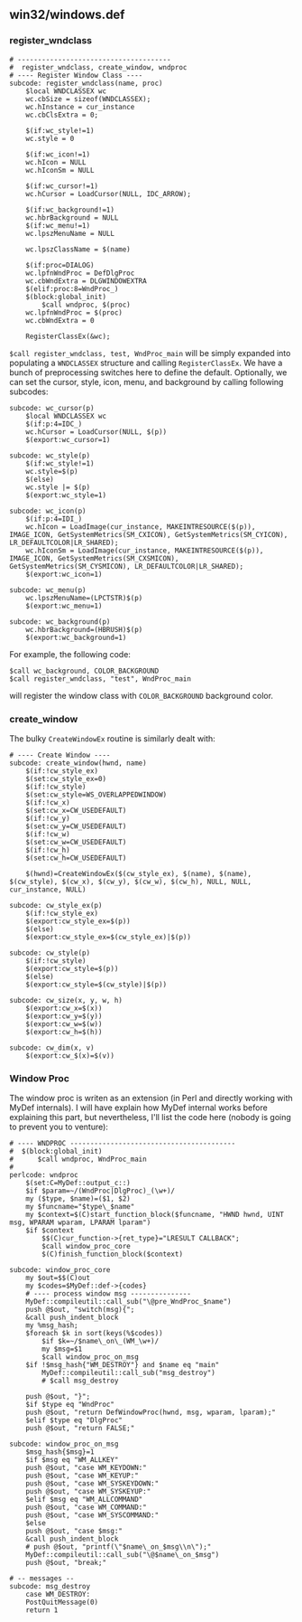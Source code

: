 ## win32/windows.def

### register_wndclass
```
# --------------------------------------
#  register_wndclass, create_window, wndproc
# ---- Register Window Class ----
subcode: register_wndclass(name, proc)
    $local WNDCLASSEX wc
    wc.cbSize = sizeof(WNDCLASSEX);
    wc.hInstance = cur_instance
    wc.cbClsExtra = 0;

    $(if:wc_style!=1)
	wc.style = 0

    $(if:wc_icon!=1)
	wc.hIcon = NULL
	wc.hIconSm = NULL

    $(if:wc_cursor!=1)
	wc.hCursor = LoadCursor(NULL, IDC_ARROW);

    $(if:wc_background!=1)
	wc.hbrBackground = NULL
    $(if:wc_menu!=1)
	wc.lpszMenuName = NULL

    wc.lpszClassName = $(name)

    $(if:proc=DIALOG)
	wc.lpfnWndProc = DefDlgProc
	wc.cbWndExtra = DLGWINDOWEXTRA
    $(elif:proc:8=WndProc_)
	$(block:global_init)
	    $call wndproc, $(proc)
	wc.lpfnWndProc = $(proc)
	wc.cbWndExtra = 0

    RegisterClassEx(&wc);
```

`$call register_wndclass, test, WndProc_main` will be simply expanded into populating a `WNDCLASSEX` structure and calling `RegisterClassEx`. We have a bunch of preprocessing switches here to define the default. Optionally, we can set the cursor, style, icon, menu, and background by calling following subcodes:

```
subcode: wc_cursor(p)
    $local WNDCLASSEX wc
    $(if:p:4=IDC_)
	wc.hCursor = LoadCursor(NULL, $(p))
	$(export:wc_cursor=1)

subcode: wc_style(p)
    $(if:wc_style!=1)
	wc.style=$(p)
    $(else)
	wc.style |= $(p)
    $(export:wc_style=1)

subcode: wc_icon(p)
    $(if:p:4=IDI_)
	wc.hIcon = LoadImage(cur_instance, MAKEINTRESOURCE($(p)), IMAGE_ICON, GetSystemMetrics(SM_CXICON), GetSystemMetrics(SM_CYICON), LR_DEFAULTCOLOR|LR_SHARED);
	wc.hIconSm = LoadImage(cur_instance, MAKEINTRESOURCE($(p)), IMAGE_ICON, GetSystemMetrics(SM_CXSMICON), GetSystemMetrics(SM_CYSMICON), LR_DEFAULTCOLOR|LR_SHARED);
	$(export:wc_icon=1)

subcode: wc_menu(p)
    wc.lpszMenuName=(LPCTSTR)$(p)
    $(export:wc_menu=1)

subcode: wc_background(p)
    wc.hbrBackground=(HBRUSH)$(p)
    $(export:wc_background=1)

```

For example, the following code:
```
$call wc_background, COLOR_BACKGROUND
$call register_wndclass, "test", WndProc_main
```
will register the window class with `COLOR_BACKGROUND` background color.

### create_window

The bulky `CreateWindowEx` routine is similarly dealt with:
```
# ---- Create Window ----
subcode: create_window(hwnd, name)
    $(if:!cw_style_ex)
	$(set:cw_style_ex=0)
    $(if:!cw_style)
	$(set:cw_style=WS_OVERLAPPEDWINDOW)
    $(if:!cw_x)
	$(set:cw_x=CW_USEDEFAULT)
    $(if:!cw_y)
	$(set:cw_y=CW_USEDEFAULT)
    $(if:!cw_w)
	$(set:cw_w=CW_USEDEFAULT)
    $(if:!cw_h)
	$(set:cw_h=CW_USEDEFAULT)

    $(hwnd)=CreateWindowEx($(cw_style_ex), $(name), $(name), $(cw_style), $(cw_x), $(cw_y), $(cw_w), $(cw_h), NULL, NULL, cur_instance, NULL)
    
subcode: cw_style_ex(p)
    $(if:!cw_style_ex)
	$(export:cw_style_ex=$(p))
    $(else)
	$(export:cw_style_ex=$(cw_style_ex)|$(p))

subcode: cw_style(p)
    $(if:!cw_style)
	$(export:cw_style=$(p))
    $(else)
	$(export:cw_style=$(cw_style)|$(p))

subcode: cw_size(x, y, w, h)
    $(export:cw_x=$(x))
    $(export:cw_y=$(y))
    $(export:cw_w=$(w))
    $(export:cw_h=$(h))

subcode: cw_dim(x, v)
    $(export:cw_$(x)=$(v))

```
### Window Proc

The window proc is writen as an extension (in Perl and directly working with MyDef internals). I will have explain how MyDef internal works before explaining this part, but nevertheless, I'll list the code here (nobody is going to prevent you to venture):
```
# ---- WNDPROC -----------------------------------------
#  $(block:global_init)
#      $call wndproc, WndProc_main
#
perlcode: wndproc
    $(set:C=MyDef::output_c::)
    $if $param=~/(WndProc|DlgProc)_(\w+)/
	my ($type, $name)=($1, $2)
	my $funcname="$type\_$name"
	my $context=$(C)start_function_block($funcname, "HWND hwnd, UINT msg, WPARAM wparam, LPARAM lparam")
	$if $context
	    $$(C)cur_function->{ret_type}="LRESULT CALLBACK";
	    $call window_proc_core
	    $(C)finish_function_block($context)

subcode: window_proc_core
    my $out=$$(C)out
    my $codes=$MyDef::def->{codes}
    # ---- process window msg ---------------
    MyDef::compileutil::call_sub("\@pre_WndProc_$name")
    push @$out, "switch(msg){";
    &call push_indent_block
	my %msg_hash;
	$foreach $k in sort(keys(%$codes))
	    $if $k=~/$name\_on\_(WM_\w+)/
		my $msg=$1
		$call window_proc_on_msg
	$if !$msg_hash{"WM_DESTROY"} and $name eq "main"
	    MyDef::compileutil::call_sub("msg_destroy")
	    # $call msg_destroy

    push @$out, "}";
    $if $type eq "WndProc"
	push @$out, "return DefWindowProc(hwnd, msg, wparam, lparam);"
    $elif $type eq "DlgProc"
	push @$out, "return FALSE;"

subcode: window_proc_on_msg
    $msg_hash{$msg}=1
    $if $msg eq "WM_ALLKEY"
	push @$out, "case WM_KEYDOWN:"
	push @$out, "case WM_KEYUP:"
	push @$out, "case WM_SYSKEYDOWN:"
	push @$out, "case WM_SYSKEYUP:"
    $elif $msg eq "WM_ALLCOMMAND"
	push @$out, "case WM_COMMAND:"
	push @$out, "case WM_SYSCOMMAND:"
    $else
	push @$out, "case $msg:"
    &call push_indent_block
	# push @$out, "printf(\"$name\_on_$msg\\n\");"
	MyDef::compileutil::call_sub("\@$name\_on_$msg")
	push @$out, "break;"

# -- messages --
subcode: msg_destroy
    case WM_DESTROY:
	PostQuitMessage(0)
	return 1

```
